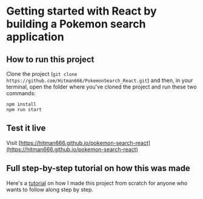 # Getting started with React by building a Pokemon search application

## How to run this project
Clone the project (`git clone https://github.com/Hitman666/PokemonSearch_React.git`) and then, in your terminal, open the folder where you've cloned the project and run these two commands:

```
npm install
npm run start
```

## Test it live
Visit [https://hitman666.github.io/pokemon-search-react](https://hitman666.github.io/pokemon-search-react)

## Full step-by-step tutorial on how this was made
Here's a [tutorial](https://nikola-breznjak.com/blog/javascript/react/getting-started-with-react-by-building-a-pokemon-search-application/) on how I made this project from scratch for anyone who wants to follow along step by step.

